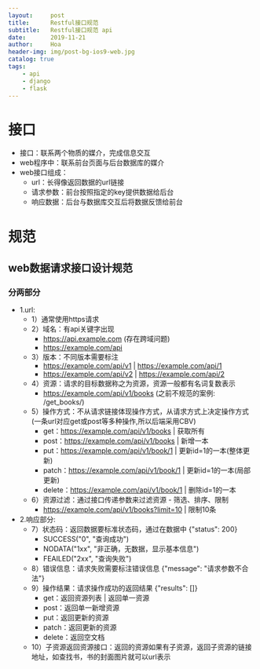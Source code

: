 ```yaml
---
layout:     post
title:      Restful接口规范
subtitle:   Restful接口规范 api 
date:       2019-11-21
author:     Hoa
header-img: img/post-bg-ios9-web.jpg
catalog: true
tags:
    - api
    - django
    - flask
---
```

# 接口
- 接口：联系两个物质的媒介，完成信息交互
- web程序中：联系前台页面与后台数据库的媒介
- web接口组成：
    - url：长得像返回数据的url链接
    - 请求参数：前台按照指定的key提供数据给后台
    - 响应数据：后台与数据库交互后将数据反馈给前台
    
# 规范
## web数据请求接口设计规范
### 分两部分
- 1.url:
    - 1）通常使用https请求
    - 2）域名：有api关键字出现
        - https://api.example.com  (存在跨域问题)
        - https://example.com/api
    - 3）版本：不同版本需要标注
        - https://example.com/api/v1 | https://example.com/api/1
        - https://example.com/api/v2 | https://example.com/api/2
    - 4）资源：请求的目标数据称之为资源，资源一般都有名词复数表示
        - https://example.com/api/v1/books  (之前不规范的案例: /get_books/)
    - 5）操作方式：不从请求链接体现操作方式，从请求方式上决定操作方式(一条url对应get或post等多种操作,所以后端采用CBV)
        - get：https://example.com/api/v1/books | 获取所有
        - post：https://example.com/api/v1/books | 新增一本
        - put：https://example.com/api/v1/book/1 | 更新id=1的一本(整体更新)
        - patch：https://example.com/api/v1/book/1 | 更新id=1的一本(局部更新)
        - delete：https://example.com/api/v1/book/1 | 删除id=1的一本
    - 6）资源过滤：通过接口传递参数来过滤资源 - 筛选、排序、限制
        - https://example.com/api/v1/books?limit=10 | 限制10条
- 2.响应部分:
    - 7）状态码：返回数据要标准状态码，通过在数据中 {"status": 200}
        - SUCCESS("0", "查询成功")
        - NODATA("1xx", "非正确，无数据，显示基本信息")
        - FEAILED("2xx", "查询失败")
    - 8）错误信息：请求失败需要标注错误信息  {"message": "请求参数不合法"}
    - 9）操作结果：请求操作成功的返回结果 {"results": []}
        - get：返回资源列表 | 返回单一资源
        - post：返回单一新增资源
        - put：返回更新的资源
        - patch：返回更新的资源
        - delete：返回空文档
    - 10）子资源返回资源接口：返回的资源如果有子资源，返回子资源的链接地址，如查找书，书的封面图片就可以url表示

